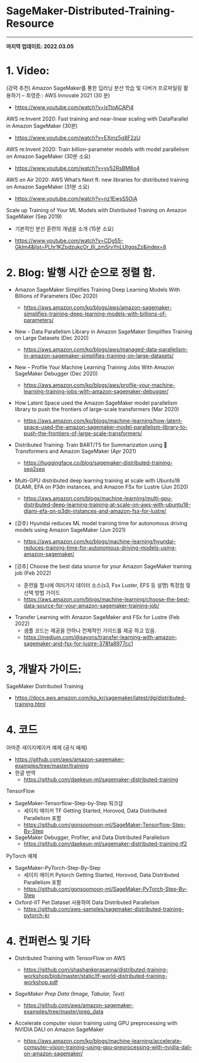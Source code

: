 
# SageMaker-Distributed-Training-Resource
---

**마지막 업데이트: 2022.03.05**

# 1. Video:

(강력 추천) Amazon SageMaker를 통한 딥러닝 분산 학습 및 디버거 프로파일링 활용하기 – 최영준:: AWS Innovate 2021 (30 분)

* https://www.youtube.com/watch?v=lsTtoACAPj4

AWS re:Invent 2020: Fast training and near-linear scaling with DataParallel in Amazon SageMaker (30분)

* https://www.youtube.com/watch?v=EXmz5g8F2zU

AWS re:Invent 2020: Train billion-parameter models with model parallelism on Amazon SageMaker (30분 소요)

* https://www.youtube.com/watch?v=vv52RsBM8o4

AWS on Air 2020: AWS What’s Next ft. new libraries for distributed training on Amazon SageMaker (31분 소요)

* https://www.youtube.com/watch?v=nz1EwsS5OiA

Scale up Training of Your ML Models with Distributed Training on Amazon SageMaker (Sep 2019)

* 기본적인 분산 훈련의 개념을 소개 (15분 소요)

* https://www.youtube.com/watch?v=CDg55-GkIm4&list=PLhr1KZpdzukcOr_6j_zmSrvYnLUtgqsZz&index=8



# 2. Blog:  발행 시간 순으로 정렬 함.

* Amazon SageMaker Simplifies Training Deep Learning Models With Billions of Parameters (Dec 2020)
    * https://aws.amazon.com/ko/blogs/aws/amazon-sagemaker-simplifies-training-deep-learning-models-with-billions-of-parameters/
* New – Data Parallelism Library in Amazon SageMaker Simplifies Training on Large Datasets (Dec 2020)
    * https://aws.amazon.com/ko/blogs/aws/managed-data-parallelism-in-amazon-sagemaker-simplifies-training-on-large-datasets/
* New – Profile Your Machine Learning Training Jobs With Amazon SageMaker Debugger (Dec 2020)
    * https://aws.amazon.com/ko/blogs/aws/profile-your-machine-learning-training-jobs-with-amazon-sagemaker-debugger/
* How Latent Space used the Amazon SageMaker model parallelism library to push the frontiers of large-scale transformers (Mar 2020)
    * https://aws.amazon.com/ko/blogs/machine-learning/how-latent-space-used-the-amazon-sagemaker-model-parallelism-library-to-push-the-frontiers-of-large-scale-transformers/
* Distributed Training: Train BART/T5 for Summarization using 🤗 Transformers and Amazon SageMaker (Apr 2021)
    * https://huggingface.co/blog/sagemaker-distributed-training-seq2seq
* Multi-GPU distributed deep learning training at scale with Ubuntu18 DLAMI, EFA on P3dn instances, and Amazon FSx for Lustre (Jun 2020)
    * https://aws.amazon.com/blogs/machine-learning/multi-gpu-distributed-deep-learning-training-at-scale-on-aws-with-ubuntu18-dlami-efa-on-p3dn-instances-and-amazon-fsx-for-lustre/
* (강추) Hyundai reduces ML model training time for autonomous driving models using Amazon SageMaker (Jun 2021)
    * https://aws.amazon.com/ko/blogs/machine-learning/hyundai-reduces-training-time-for-autonomous-driving-models-using-amazon-sagemaker/


* [강추] Choose the best data source for your Amazon SageMaker training job (Feb 2022)
    - 훈련을 할시에 여러가지 데이터 소스(s3, Fsx Luster, EFS 등 설명) 특장점 및 선택 방법 가이드
    - https://aws.amazon.com/blogs/machine-learning/choose-the-best-data-source-for-your-amazon-sagemaker-training-job/


- Transfer Learning with Amazon SageMaker and FSx for Lustre (Feb 2022)
    * 샘플 코드는 제공을 안하나 전체적인 가이드를 제공 하고 있음.
    * https://medium.com/@sayons/transfer-learning-with-amazon-sagemaker-and-fsx-for-lustre-378fa8977cc1

# 3, 개발자 가이드:

SageMaker Distributed Training

* https://docs.aws.amazon.com/ko_kr/sagemaker/latest/dg/distributed-training.html



# 4. 코드

아마존 세이지메이커 예제 (공식 예제)

* https://github.com/aws/amazon-sagemaker-examples/tree/master/training
* 한글 번역
    * https://github.com/daekeun-ml/sagemaker-distributed-training


TensorFlow 

* SageMaker-Tensorflow-Step-by-Step 워크샵 
    * 세이지 메이커 TF Getting Started, Horovod, Data Distributed Parallelism 포함
    * https://github.com/gonsoomoon-ml/SageMaker-Tensorflow-Step-By-Step
* SageMaker Debugger, Profiler, and Data Distributed Parallelism
    *  https://github.com/daekeun-ml/sagemaker-distributed-training-tf2


PyTorch 예제 

* SageMaker-PyTorch-Step-By-Step
    * 세이지 메이커 Pytorch Getting Started, Horovod, Data Distributed Parallelism 포함
    * https://github.com/gonsoomoon-ml/SageMaker-PyTorch-Step-By-Step
* Oxford-IIT Pet Dataset 사용하여 Data Distributed Parallelism 
    * https://github.com/aws-samples/sagemaker-distributed-training-pytorch-kr



# 4. 컨퍼런스 및 기타

* Distributed Training with TensorFlow on AWS
    * https://github.com/shashankprasanna/distributed-training-workshop/blob/master/static/tf-world-distributed-training-workshop.pdf
* *SageMaker Prep Data (Image, Tabular, Text)*
    * https://github.com/aws/amazon-sagemaker-examples/tree/master/prep_data
* Accelerate computer vision training using GPU preprocessing with NVIDIA DALI on Amazon SageMaker

    * https://aws.amazon.com/ko/blogs/machine-learning/accelerate-computer-vision-training-using-gpu-preprocessing-with-nvidia-dali-on-amazon-sagemaker/

